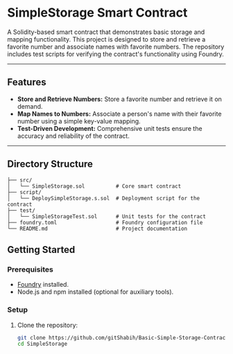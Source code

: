 # **SimpleStorage Smart Contract**

A Solidity-based smart contract that demonstrates basic storage and mapping functionality. This project is designed to store and retrieve a favorite number and associate names with favorite numbers. The repository includes test scripts for verifying the contract's functionality using Foundry.

---

## **Features**

- **Store and Retrieve Numbers:** Store a favorite number and retrieve it on demand.
- **Map Names to Numbers:** Associate a person's name with their favorite number using a simple key-value mapping.
- **Test-Driven Development:** Comprehensive unit tests ensure the accuracy and reliability of the contract.

---

## **Directory Structure**

```plaintext
├── src/
│   └── SimpleStorage.sol          # Core smart contract
├── script/
│   └── DeploySimpleStorage.s.sol  # Deployment script for the contract
├── test/
│   └── SimpleStorageTest.sol      # Unit tests for the contract
├── foundry.toml                   # Foundry configuration file
└── README.md                      # Project documentation
```
## **Getting Started**

### **Prerequisites**
- [Foundry](https://getfoundry.sh/) installed.
- Node.js and npm installed (optional for auxiliary tools).

### **Setup**
1. Clone the repository:
   ```bash
   git clone https://github.com/gitShabih/Basic-Simple-Storage-Contract.git
   cd SimpleStorage
   ```
